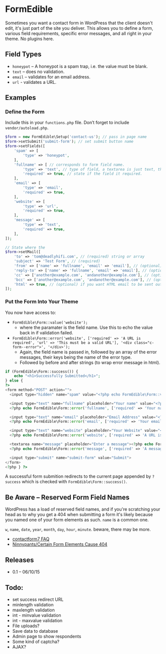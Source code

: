 # FormEdible
Sometimes you want a contact form in WordPress that the client doesn't edit, it's just part of the site you deliver. This allows you to define a form, various field requirements, specific error messages, and all right in your theme. No plugins here.

## Field Types
* `honeypot` – A honeypot is a spam trap, i.e. the value must be blank.
* `text` – does no validation.
* `email` – validates for an email address.
* `url` - validates a URL.

## Examples

### Define the Form
Include this in your `functions.php` file. Don’t forget to include `vendor/autoload.php`.

```php
$form = new FormEdible\Setup('contact-us'); // pass in page name
$form->setSubmit('submit-form'); // set submit button name
$form->setFields([
    'spam' => [
        'type' => 'honeypot',
    ],
    'fullname' => [ // corresponds to form field name.
        'type' => 'text', // type of field, a textarea is just text, this is just to state the type of validation.
        'required' => true, // state if the field it required.
    ],
    'email' => [
        'type' => 'email',
        'required' => true,
    ],
    'website' => [
        'type' => 'url',
        'required' => true,
    ],
    'message' => [
        'type' => 'text',
        'required' => true,
    ],
]);

// State where the
$form->setMail([
    'to' => 'tom@deadlyhifi.com', // (required) string or array
    'subject' => 'Test Form', // (required)
    'from' => ['name' => 'fullname', 'email' => 'email'], // (optional) may end up in spam as you're spoofing the from field, leave it out to send from wordpress@yoursite.com.
    'reply-to' => ['name' => 'fullname', 'email' => 'email'], // (optional)checks field names and populates if they exists, else it'll use the string you passed in.
    'cc' => ['another@example.com', 'andanother@example.com'], // (optional)
    'bcc' => ['another@example.com', 'andanother@example.com'], // (optional)
    'html' => true, // (optional) if you want HTML email to be sent out.
]);
```

### Put the Form Into Your Theme

You now have access to:
* `FormEdible\Form::value('website');`
  * where the paramater is the field name. Use this to echo the value back in if validation failed.
* `FormEdible\Form::error('website', ['required' => 'A URL is required', 'url' => 'This must be a valid URL'], '<div class="c-form--error">', '</div>');`
  * Again, the field name is passed in, followed by an array of the error messages, their keys being the name of the error type.
  * Followed by before and after strings (to wrap error message in html).

```php
if (FormEdible\Form::success()) {
    echo "<h1>Successfully Submitted</h1>";
} else {
?>
<form method="POST" action="">
  <input type="hidden" name="spam" value="<?php echo FormEdible\Form::value('spam'); ?>">

  <input type="text" name="fullname" placeholder="Your name" value="<?php echo FormEdible\Form::value('fullname'); ?>">
  <?php echo FormEdible\Form::error('fullname', ['required' => 'Your name is required'], '<div class="c-form--error">', '</div>'); ?>

  <input type="text" name="email" placeholder="Email Address" value="<?php echo FormEdible\Form::value('email'); ?>">
  <?php echo FormEdible\Form::error('email', ['required' => 'Your email address is required', 'email' => 'This must be a valid email address'], '<div class="c-form--error">', '</div>'); ?>

  <input type="text" name="website" placeholder="Your Website" value="<?php echo FormEdible\Form::value('website'); ?>">
  <?php echo FormEdible\Form::error('website', ['required' => 'A URL is required', 'url' => 'This must be a valid URL'], '<div class="c-form--error">', '</div>'); ?>

  <textarea name="message" placeholder="Enter a message"><?php echo FormEdible\Form::value('message'); ?></textarea>
  <?php echo FormEdible\Form::error('message', ['required' => 'A message is required'], '<div class="c-form--error">', '</div>'); ?>

  <input type="submit" name="submit-form" value="Submit">
</form>
<?php } ?>
```

A successful form submition redirects to the current page appended by `?success` which is checked with `FormEdible\Form::success()`.

## Be Aware – Reserved Form Field Names
WordPress has a load of reserved field names, and if you're scratching your head as to why you get a 404 when submitting a form it's likely because you named one of your form elements as such. `name` is a common one.

`w`, `name`, `date`, `year`, `month`, `day`, `hour`, `minute`.
beware, there may be more.

* [contactform7 FAQ](http://contactform7.com/faq/my-contact-form-always-redirects-to-404-error-page-after-submission/)
* [Ninnypants/Certain Form Elements Cause 404](https://ninnypants.com/blog/2011/02/07/certain-form-element-names-cause-404-in-wordpress/)

## Releases
* 0.1 – 06/10/15

## Todo:
* set success redirect URL
* minlength validation
* maxlength validation
* int - minvalue validation
* int - maxvalue validation
* File uploads?
* Save data to database
* Admin page to show respondents
* Some kind of captcha?
* AJAX?
